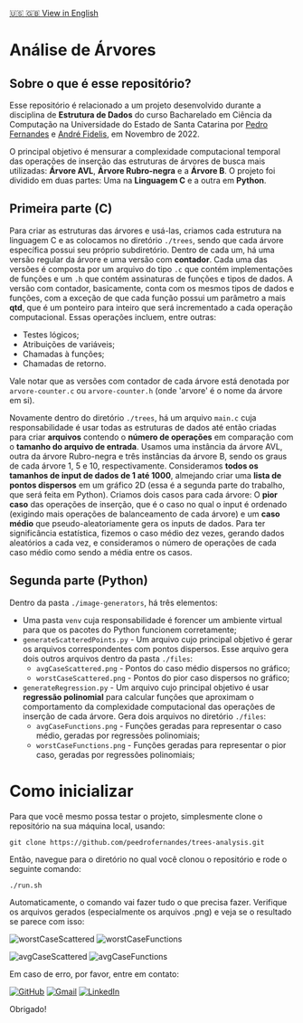 [🇺🇸 🇬🇧 View in English](./README.md)

# Análise de Árvores

## Sobre o que é esse repositório?

Esse repositório é relacionado a um projeto desenvolvido durante a disciplina de **Estrutura de Dados** do curso Bacharelado em Ciência da Computação na Universidade do Estado de Santa Catarina por [Pedro Fernandes](https://github.com/peedrofernandes) e [André Fidelis](), em Novembro de 2022.

O principal objetivo é mensurar a complexidade computacional temporal das operações de inserção das estruturas de árvores de busca mais utilizadas: **Árvore AVL**, **Árvore Rubro-negra** e a **Árvore B**. O projeto foi dividido em duas partes: Uma na **Linguagem C** e a outra em **Python**.

## Primeira parte (C)

Para criar as estruturas das árvores e usá-las, criamos cada estrutura na linguagem C e as colocamos no diretório `./trees`, sendo que cada árvore específica possui seu próprio subdiretório. Dentro de cada um, há uma versão regular da árvore e uma versão com **contador**. Cada uma das versões é composta por um arquivo do tipo `.c` que contém implementações de funções e um `.h` que contém assinaturas de funções e tipos de dados. A versão com contador, basicamente, conta com os mesmos tipos de dados e funções, com a exceção de que cada função possui um parâmetro a mais **qtd**, que é um ponteiro para inteiro que será incrementado a cada operação computacional. Essas operações incluem, entre outras:
- Testes lógicos;
- Atribuições de variáveis;
- Chamadas à funções;
- Chamadas de retorno.

Vale notar que as versões com contador de cada árvore está denotada por `arvore-counter.c` ou `arvore-counter.h` (onde 'arvore' é o nome da árvore em si).

Novamente dentro do diretório `./trees`, há um arquivo `main.c` cuja responsabilidade é usar todas as estruturas de dados até então criadas para criar **arquivos** contendo o **número de operações** em comparação com o **tamanho do arquivo de entrada**. Usamos uma instância da árvore AVL, outra da árvore Rubro-negra e três instâncias da árvore B, sendo os graus de cada árvore 1, 5 e 10, respectivamente. Consideramos **todos os tamanhos de input de dados de 1 até 1000**, almejando criar uma **lista de pontos dispersos** em um gráfico 2D (essa é a segunda parte do trabalho, que será feita em Python). Criamos dois casos para cada árvore: O **pior caso** das operações de inserção, que é o caso no qual o input é ordenado (exigindo mais operações de balanceamento de cada árvore) e um **caso médio** que pseudo-aleatoriamente gera os inputs de dados. Para ter significância estatística, fizemos o caso médio dez vezes, gerando dados aleatórios a cada vez, e consideramos o número de operações de cada caso médio como sendo a média entre os casos.

## Segunda parte (Python)

Dentro da pasta `./image-generators`, há três elementos:
- Uma pasta `venv` cuja responsabilidade é forencer um ambiente virtual para que os pacotes do Python funcionem corretamente;
- `generateScatteredPoints.py` - Um arquivo cujo principal objetivo é gerar os arquivos correspondentes com pontos dispersos. Esse arquivo gera dois outros arquivos dentro da pasta `./files`:
  - `avgCaseScattered.png` - Pontos do caso médio dispersos no gráfico;
  - `worstCaseScattered.png` - Pontos do pior caso dispersos no gráfico;
- `generateRegression.py` - Um arquivo cujo principal objetivo é usar **regressão polinomial** para calcular funções que aproximam o comportamento da complexidade computacional das operações de inserção de cada árvore. Gera dois arquivos no diretório `./files`:
  - `avgCaseFunctions.png` - Funções geradas para representar o caso médio, geradas por regressões polinomiais;
  - `worstCaseFunctions.png` - Funções geradas para representar o pior caso, geradas por regressões polinomiais;

# Como inicializar

Para que você mesmo possa testar o projeto, simplesmente clone o repositório na sua máquina local, usando:

```
git clone https://github.com/peedrofernandes/trees-analysis.git
```

Então, navegue para o diretório no qual você clonou o repositório e rode o seguinte comando:

```
./run.sh
```

Automaticamente, o comando vai fazer tudo o que precisa fazer. Verifique os arquivos gerados (especialmente os arquivos .png) e veja se o resultado se parece com isso:

![worstCaseScattered](https://user-images.githubusercontent.com/82897023/209393267-f071480d-7624-4a4c-bb6e-ec9c66c74264.png)
![worstCaseFunctions](https://user-images.githubusercontent.com/82897023/209393228-454b65f9-cdb3-4589-a004-a6d8b2557576.png)

![avgCaseScattered](https://user-images.githubusercontent.com/82897023/209393218-152be260-e3d7-4526-8f14-137f04aefc1f.png)
![avgCaseFunctions](https://user-images.githubusercontent.com/82897023/209393263-894f8a1a-21a9-44bb-8a65-5b3b352a2bd4.png)

Em caso de erro, por favor, entre em contato:

[![GitHub](https://img.shields.io/badge/github-%23121011.svg?style=for-the-badge&logo=github&logoColor=white)](https://github.com/peedrofernandes)
[![Gmail](https://img.shields.io/badge/Gmail-D14836?style=for-the-badge&logo=gmail&logoColor=white)](gm.pedro.fernandes@gmail.com)
[![LinkedIn](https://img.shields.io/badge/linkedin-%230077B5.svg?style=for-the-badge&logo=linkedin&logoColor=white)](https://linkedin.com/in/pedrofariafernandes)

Obrigado!
